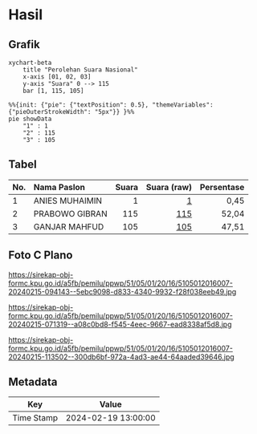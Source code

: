 # Hasil

## Grafik

```mermaid
xychart-beta
    title "Perolehan Suara Nasional"
    x-axis [01, 02, 03]
    y-axis "Suara" 0 --> 115
    bar [1, 115, 105]
```

```mermaid
%%{init: {"pie": {"textPosition": 0.5}, "themeVariables": {"pieOuterStrokeWidth": "5px"}} }%%
pie showData
    "1" : 1
    "2" : 115
    "3" : 105
```

## Tabel

| No. | Nama Paslon    | Suara | Suara (raw) | Persentase |
|:--- |:-------------- | -----:| -----------:| ----------:|
| 1   | ANIES MUHAIMIN | 1     | [1][p-1]    | 0,45       |
| 2   | PRABOWO GIBRAN | 115   | [115][p-2]  | 52,04      |
| 3   | GANJAR MAHFUD  | 105   | [105][p-3]  | 47,51      |


[p-1]: https://github.com/gigit-pemilu/pemilu-2024/blob/main/pilpres/hitung-suara/sub/51-bali/sub/05-klungkung/sub/01-nusa-penida/sub/2016-bunga-mekar/sub/007-tps/sub/paslon-1.txt
[p-2]: https://github.com/gigit-pemilu/pemilu-2024/blob/main/pilpres/hitung-suara/sub/51-bali/sub/05-klungkung/sub/01-nusa-penida/sub/2016-bunga-mekar/sub/007-tps/sub/paslon-2.txt
[p-3]: https://github.com/gigit-pemilu/pemilu-2024/blob/main/pilpres/hitung-suara/sub/51-bali/sub/05-klungkung/sub/01-nusa-penida/sub/2016-bunga-mekar/sub/007-tps/sub/paslon-3.txt

## Foto C Plano

https://sirekap-obj-formc.kpu.go.id/a5fb/pemilu/ppwp/51/05/01/20/16/5105012016007-20240215-094143--5ebc9098-d833-4340-9932-f28f038eeb49.jpg

https://sirekap-obj-formc.kpu.go.id/a5fb/pemilu/ppwp/51/05/01/20/16/5105012016007-20240215-071319--a08c0bd8-f545-4eec-9667-ead8338af5d8.jpg

https://sirekap-obj-formc.kpu.go.id/a5fb/pemilu/ppwp/51/05/01/20/16/5105012016007-20240215-113502--300db6bf-972a-4ad3-ae44-64aaded39646.jpg


## Metadata

| Key        | Value               |
| ---------- | ------------------- |
| Time Stamp | 2024-02-19 13:00:00 |



